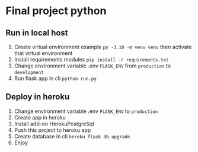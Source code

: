 # Final project python

## Run in local host

1. Create virtual environment example `py -3.10 -m venv venv` then activate that virtual environment
2. Install requirements modules `pip install -r requirements.txt`
3. Change environment variable .env `FLASK_ENV` from `production` to `development`
4. Run flask app in cli `python run.py`

## Deploy in heroku

1. Change environment variable .env `FLASK_ENV` to `production`
2. Create app in heroku
3. Install add-on HerokuPostgreSql
4. Push this project to heroku app
5. Create database in cli `heroku flask db upgrade`
6. Enjoy
